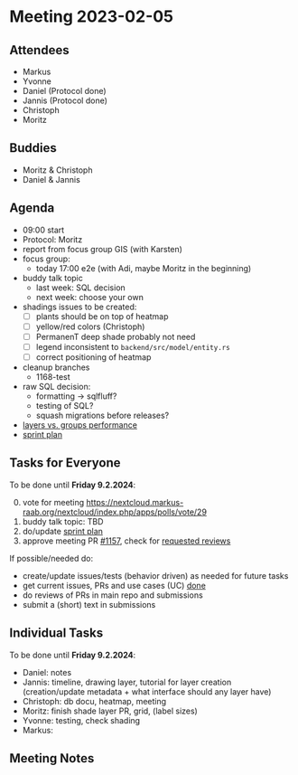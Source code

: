 # Meeting 2023-02-05

## Attendees

- Markus
- Yvonne
- Daniel (Protocol done)
- Jannis (Protocol done)
- Christoph
- Moritz

## Buddies

- Moritz & Christoph
- Daniel & Jannis

## Agenda

- 09:00 start
- Protocol: Moritz
- report from focus group GIS (with Karsten)
- focus group:
  - today 17:00 e2e (with Adi, maybe Moritz in the beginning)
- buddy talk topic
  - last week: SQL decision
  - next week: choose your own
- shadings issues to be created:
  - [ ] plants should be on top of heatmap
  - [ ] yellow/red colors (Christoph)
  - [ ] PermanenT deep shade probably not need
  - [ ] legend inconsistent to `backend/src/model/entity.rs`
  - [ ] correct positioning of heatmap
- cleanup branches
  - 1168-test
- raw SQL decision:
  - formatting -> sqlfluff?
  - testing of SQL?
  - squash migrations before releases?
- [layers vs. groups performance](https://github.com/konvajs/konva/issues/1713)
- [sprint plan](https://project.permaplant.net)

## Tasks for Everyone

To be done until **Friday 9.2.2024**:

0. vote for meeting https://nextcloud.markus-raab.org/nextcloud/index.php/apps/polls/vote/29
1. buddy talk topic: TBD
2. do/update [sprint plan](https://project.permaplant.net)
3. approve meeting PR [#1157](https://pull.permaplant.net/1177/files),
   check for [requested reviews](https://pulls.permaplant.net/?q=is%3Aopen+user-review-requested%3A%40me)

If possible/needed do:

- create/update issues/tests (behavior driven) as needed for future tasks
- get current issues, PRs and use cases (UC) [done](../usecases/README.md)
- do reviews of PRs in main repo and submissions
- submit a (short) text in submissions

## Individual Tasks

To be done until **Friday 9.2.2024**:

- Daniel: notes
- Jannis: timeline, drawing layer, tutorial for layer creation (creation/update metadata + what interface should any layer have)
- Christoph: db docu, heatmap, meeting
- Moritz: finish shade layer PR, grid, (label sizes)
- Yvonne: testing, check shading
- Markus:

## Meeting Notes
